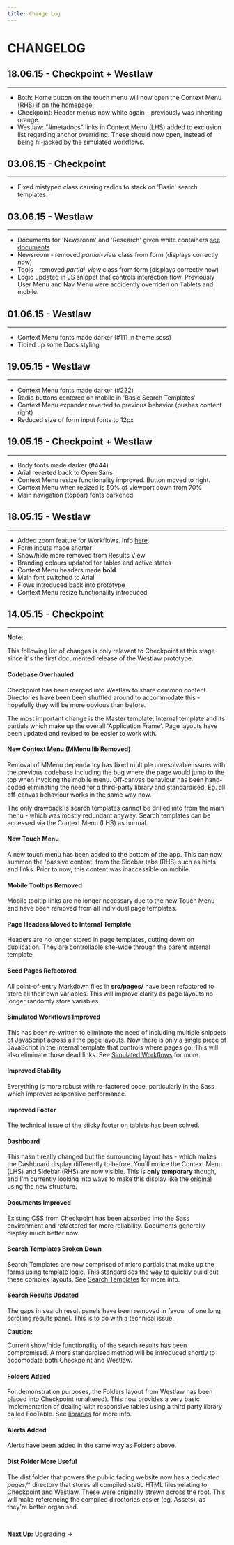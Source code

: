 ```yaml
---
title: Change Log
---
```


# CHANGELOG

## 18.06.15 - Checkpoint + Westlaw
---

* Both: Home button on the touch menu will now open the Context Menu (RHS) if on the homepage.
* Checkpoint: Header menus now white again - previously was inheriting orange.
* Westlaw: "#metadocs" links in Context Menu (LHS) added to exclusion list regarding anchor overriding. These should now open, instead of being hi-jacked by the simulated workflows.

## 03.06.15 - Checkpoint
---

* Fixed mistyped class causing radios to stack on 'Basic' search templates.

## 03.06.15 - Westlaw
---

* Documents for 'Newsroom' and 'Research' given white containers [see documents](http://localhost:9292/docs/page-layouts/documents/)
* Newsroom - removed *partial-view* class from form (displays correctly now)
* Tools - removed *partial-view* class from form (displays correctly now)
* Logic updated in JS snippet that controls interaction flow. Previously User Menu and Nav Menu were accidently overriden on Tablets and mobile.

## 01.06.15 - Westlaw
---

* Context Menu fonts made darker (#111 in theme.scss)
* Tidied up some Docs styling

## 19.05.15 - Westlaw
---

* Context Menu fonts made darker (#222)
* Radio buttons centered on mobile in 'Basic Search Templates'
* Context Menu expander reverted to previous behavior (pushes content right)
* Reduced size of form input fonts to 12px

## 19.05.15 - Checkpoint + Westlaw
---

* Body fonts made darker (#444)
* Arial reverted back to Open Sans
* Context Menu resize functionality improved. Button moved to right.
* Context Menu when resized is 50% of viewport down from 70%
* Main navigation (topbar) fonts darkened

## 18.05.15 - Westlaw
---

* Added zoom feature for Workflows. Info [here](/docs/page-layouts/documents/#addressing-diagrams-in-workflow).
* Form inputs made shorter
* Show/hide more removed from Results View
* Branding colours updated for tables and active states
* Context Menu headers made **bold**
* Main font switched to Arial
* Flows introduced back into prototype
* Context Menu resize functionality introduced

## 14.05.15 - Checkpoint
---

<div class="panel">
    <strong>Note:</strong>
    <p>This following list of changes is only relevant to Checkpoint at this stage since it's the first documented release of the Westlaw prototype.</p>
</div>

#### Codebase Overhauled

Checkpoint has been merged into Westlaw to share common content. Directories have been been shuffled around to accommodate this - hopefully they will be more obvious than before.

The most important change is the Master template, Internal template and its partials which make up the overall 'Application Frame'. Page layouts have been updated and revised to be easier to work with.

#### New Context Menu (MMenu lib Removed)

Removal of MMenu dependancy has fixed multiple unresolvable issues with the previous codebase including the bug where the page would jump to the top when invoking the mobile menu. Off-canvas behaviour has been hand-coded eliminating the need for a third-party library and standardised. Eg. all off-canvas behaviour works in the same way now.

The only drawback is search templates cannot be drilled into from the main menu - which was mostly redundant anyway. Search templates can be accessed via the Context Menu (LHS) as normal.

#### New Touch Menu

A new touch menu has been added to the bottom of the app. This can now summon the 'passive content' from the Sidebar tabs (RHS) such as hints and links. Prior to now, this content was inaccessible on mobile.

#### Mobile Tooltips Removed

Mobile tooltip links are no longer necessary due to the new Touch Menu and have been removed from all individual page templates.

#### Page Headers Moved to Internal Template

Headers are no longer stored in page templates, cutting down on duplication. They are controllable site-wide through the parent internal template.

#### Seed Pages Refactored

All point-of-entry Markdown files in **src/pages/** have been refactored to store all their own variables. This will improve clarity as page layouts no longer randomly store variables.

#### Simulated Workflows Improved

This has been re-written to eliminate the need of including multiple snippets of JavaScript across all the page layouts. Now there is only a single piece of JavaScript in the internal template that controls where pages go. This will also eliminate those dead links. See [Simulated Workflows](/docs/getting-started/basic-usage/#simulated-workflows) for more.

#### Improved Stability

Everything is more robust with re-factored code, particularly in the Sass which improves responsive performance.

#### Improved Footer

The technical issue of the sticky footer on tablets has been solved.

#### Dashboard

This hasn't really changed but the surrounding layout has - which makes the Dashboard display differently to before. You'll notice the Context Menu (LHS) and Sidebar (RHS) are now visible. This is **only temporary** though, and I'm currently looking into ways to make this display like the [original](http://cpbeta.uat.liquidvisual.net) using the new structure.

#### Documents Improved

Existing CSS from Checkpoint has been absorbed into the Sass environment and refactored for more reliability. Documents generally display much better now.

#### Search Templates Broken Down

Search Templates are now comprised of micro partials that make up the forms using template logic. This standardises the way to quickly build out these complex layouts. See [Search Templates](/docs/page-layouts/search-templates/) for more info.

#### Search Results Updated

The gaps in search result panels have been removed in favour of one long scrolling results panel. This is to do with a technical issue.

<div class="panel">
    <strong>Caution:</strong>
    <p>Current show/hide functionality of the search results has been compromised. A more standardised method will be introduced shortly to accomodate both Checkpoint and Westlaw.</p>
</div>

#### Folders Added

For demonstration purposes, the Folders layout from Westlaw has been placed into Checkpoint (unaltered). This now provides a very basic implementation of dealing with responsive tables using a third party library called FooTable. See [libraries](/docs/basics/libraries/) for more info.

#### Alerts Added

Alerts have been added in the same way as Folders above.

#### Dist Folder More Useful

The dist folder that powers the public facing website now has a dedicated *pages/** directory that stores all compiled static HTML files relating to Checkpoint and Westlaw. These were originally strewn across the root. This will make referencing the compiled directories easier (eg. Assets), as they're better organised.

<br>

<p class="text-center medium-text-right">
  <a href="/docs/miscellaneous/upgrading/"><b>Next Up:</b> Upgrading →</a>
</p>